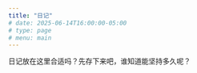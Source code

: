 ```yaml
---
title: "日记"
# date: 2025-06-14T16:00:00-05:00
# type: page
# menu: main
---
```

<!-- Articles are paginated with only three posts here for example. You can set the number of entries to show on this page with the "pagination" setting in the config file. -->

日记放在这里合适吗？先存下来吧，谁知道能坚持多久呢？

